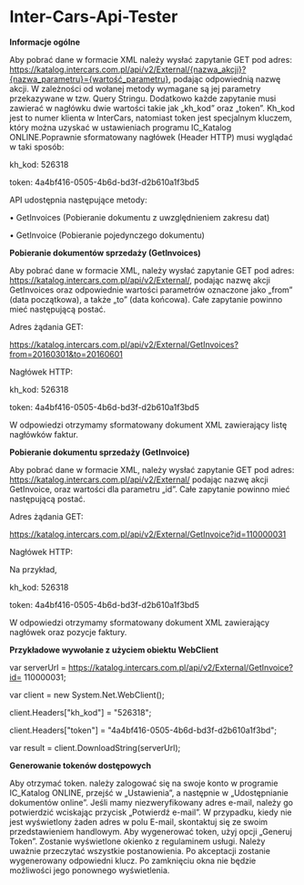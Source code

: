 # Inter-Cars-Api-Tester

<b>Informacje ogólne</b>

Aby pobrać dane w formacie XML należy wysłać zapytanie GET pod adres: https://katalog.intercars.com.pl/api/v2/External/{nazwa_akcji}?{nazwa_parametru}={wartość_parametru}, podając odpowiednią nazwę akcji. W zależności od wołanej metody wymagane są jej parametry przekazywane w tzw. Query Stringu. Dodatkowo każde zapytanie musi zawierać w nagłówku dwie wartości takie jak „kh_kod” oraz „token”. Kh_kod jest to numer klienta w InterCars, natomiast token jest specjalnym kluczem, który można uzyskać w ustawieniach programu IC_Katalog ONLINE.Poprawnie sformatowany nagłówek (Header HTTP) musi wyglądać w taki sposób:

kh_kod: 526318

token: 4a4bf416-0505-4b6d-bd3f-d2b610a1f3bd5

API udostępnia następujące metody:

• GetInvoices (Pobieranie dokumentu z uwzględnieniem zakresu dat)

• GetInvoice (Pobieranie pojedynczego dokumentu)


<b>Pobieranie dokumentów sprzedaży (GetInvoices)</b>

Aby pobrać dane w formacie XML, należy wysłać zapytanie GET pod adres: https://katalog.intercars.com.pl/api/v2/External/, podając nazwę akcji GetInvoices oraz odpowiednie wartości parametrów oznaczone jako „from” (data początkowa), a także „to” (data końcowa). Całe zapytanie powinno mieć następującą postać. 

Adres żądania GET:

https://katalog.intercars.com.pl/api/v2/External/GetInvoices?from=20160301&to=20160601

Nagłówek HTTP:

kh_kod: 526318

token: 4a4bf416-0505-4b6d-bd3f-d2b610a1f3bd5

W odpowiedzi otrzymamy sformatowany dokument XML zawierający listę nagłówków faktur. 


<b>Pobieranie dokumentu sprzedaży (GetInvoice)</b>

Aby pobrać dane w formacie XML, należy wysłać zapytanie GET pod adres: https://katalog.intercars.com.pl/api/v2/External/ podając nazwę akcji GetInvoice, oraz wartości dla parametru „id”. Całe zapytanie powinno mieć następującą postać. 

Adres żądania GET:

https://katalog.intercars.com.pl/api/v2/External/GetInvoice?id=110000031

Nagłówek HTTP:

Na przykład,

kh_kod: 526318

token: 4a4bf416-0505-4b6d-bd3f-d2b610a1f3bd5

W odpowiedzi otrzymamy sformatowany dokument XML zawierający nagłówek oraz pozycje faktury. 


<b>Przykładowe wywołanie z użyciem obiektu WebClient</b>

var serverUrl = https://katalog.intercars.com.pl/api/v2/External/GetInvoice?id= 110000031;

var client = new System.Net.WebClient();

client.Headers["kh_kod"] = "526318";

client.Headers["token"] = "4a4bf416-0505-4b6d-bd3f-d2b610a1f3bd";

var result = client.DownloadString(serverUrl);


<b>Generowanie tokenów dostępowych</b>

Aby otrzymać token. należy zalogować się na swoje konto w programie IC_Katalog ONLINE, przejść w „Ustawienia”, a następnie w „Udostępnianie dokumentów online”. Jeśli mamy niezweryfikowany adres e-mail, należy go potwierdzić wciskając przycisk „Potwierdź e-mail”. W przypadku, kiedy nie jest wyświetlony żaden adres w polu E-mail, skontaktuj się ze swoim przedstawieniem handlowym. Aby wygenerować token, użyj opcji „Generuj Token”. Zostanie wyświetlone okienko z regulaminem usługi. Należy uważnie przeczytać wszystkie postanowienia. Po akceptacji zostanie wygenerowany odpowiedni klucz. Po zamknięciu okna nie będzie możliwości jego ponownego wyświetlenia.


